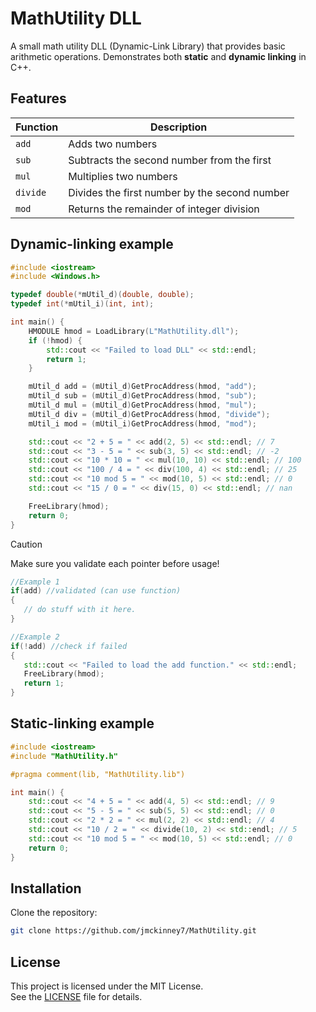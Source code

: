 # MathUtility DLL
A small math utility DLL (Dynamic-Link Library) that provides basic arithmetic operations.
Demonstrates both **static** and **dynamic linking** in C++.

## Features
| Function | Description |
|----------|-------------|
| `add`    | Adds two numbers |
| `sub`    | Subtracts the second number from the first |
| `mul`    | Multiplies two numbers |
| `divide`    | Divides the first number by the second number |
| `mod`    | Returns the remainder of integer division |

## Dynamic-linking example
``` cpp
#include <iostream>
#include <Windows.h>

typedef double(*mUtil_d)(double, double);
typedef int(*mUtil_i)(int, int);

int main() {
    HMODULE hmod = LoadLibrary(L"MathUtility.dll");
    if (!hmod) {
        std::cout << "Failed to load DLL" << std::endl;
        return 1;
    }

    mUtil_d add = (mUtil_d)GetProcAddress(hmod, "add");
    mUtil_d sub = (mUtil_d)GetProcAddress(hmod, "sub");
    mUtil_d mul = (mUtil_d)GetProcAddress(hmod, "mul");
    mUtil_d div = (mUtil_d)GetProcAddress(hmod, "divide");
    mUtil_i mod = (mUtil_i)GetProcAddress(hmod, "mod");

    std::cout << "2 + 5 = " << add(2, 5) << std::endl; // 7
    std::cout << "3 - 5 = " << sub(3, 5) << std::endl; // -2
    std::cout << "10 * 10 = " << mul(10, 10) << std::endl; // 100
    std::cout << "100 / 4 = " << div(100, 4) << std::endl; // 25
    std::cout << "10 mod 5 = " << mod(10, 5) << std::endl; // 0
    std::cout << "15 / 0 = " << div(15, 0) << std::endl; // nan

    FreeLibrary(hmod);
    return 0;
}
```
> [!CAUTION]
> Make sure you validate each pointer before usage!
> ``` cpp
> //Example 1
> if(add) //validated (can use function)
> {
>    // do stuff with it here.
> }
>
> //Example 2
> if(!add) //check if failed
> {
>    std::cout << "Failed to load the add function." << std::endl;
>    FreeLibrary(hmod);
>    return 1;
> }
> ```

## Static-linking example
``` cpp
#include <iostream>
#include "MathUtility.h"

#pragma comment(lib, "MathUtility.lib")

int main() {
    std::cout << "4 + 5 = " << add(4, 5) << std::endl; // 9
    std::cout << "5 - 5 = " << sub(5, 5) << std::endl; // 0
    std::cout << "2 * 2 = " << mul(2, 2) << std::endl; // 4
    std::cout << "10 / 2 = " << divide(10, 2) << std::endl; // 5
    std::cout << "10 mod 5 = " << mod(10, 5) << std::endl; // 0
    return 0;
}
```

## Installation
Clone the repository:
```bash
git clone https://github.com/jmckinney7/MathUtility.git
```

## License

This project is licensed under the MIT License.  
See the [LICENSE](./LICENSE.md) file for details.
